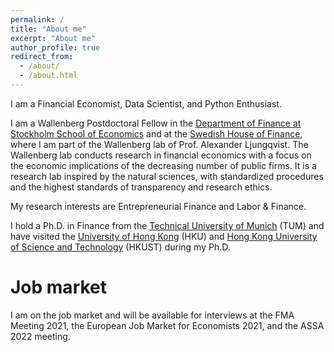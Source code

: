 ```yaml
---
permalink: /
title: "About me"
excerpt: "About me"
author_profile: true
redirect_from: 
  - /about/
  - /about.html
---
```


I am a Financial Economist, Data Scientist, and Python Enthusiast.

I am a Wallenberg Postdoctoral Fellow in the [Department of Finance at Stockholm School of Economics](https://www.hhs.se/en/research/departments/df/ "Department of Finance at Stockholm School of Economics") and at the [Swedish House of Finance](https://www.hhs.se/en/houseoffinance/ "Swedish House of Finance"), where I am part of the Wallenberg lab of Prof. Alexander Ljungqvist. The Wallenberg lab conducts research in financial economics with a focus on the economic implications of the decreasing number of public firms. It is a research lab inspired by the natural sciences, with standardized procedures and the highest standards of transparency and research ethics.

My research interests are Entrepreneurial Finance and Labor & Finance.

I hold a Ph.D. in Finance from the [Technical University of Munich](https://www.wi.tum.de/ "Technical University of Munich") (TUM) and have visited the [University of Hong Kong](https://www.fbe.hku.hk/ "University of Hong Kong") (HKU) and [Hong Kong University of Science and Technology](http://www.bm.ust.hk/fina/ "Hong Kong University of Science and Technology") (HKUST) during my Ph.D.


Job market
======
I am on the job market and will be available for interviews at the FMA Meeting 2021, the European Job Market for Economists 2021, and the ASSA 2022 meeting.